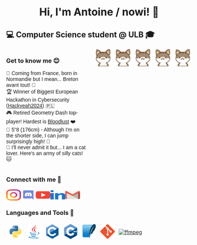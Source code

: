
<h1 align="center">Hi, I'm Antoine / nowi! 👋</h1>
<h2 align="left">💻 Computer Science student @ ULB 🎓</h2>


<!-- Know me! -->
<div style="display: flex; justify-content: space-between; align-items: flex-start;">
    <div style="flex: 1; padding-right: 20px;">
        <h3 align="left">Get to know me 😊</h3>
        <ul style="list-style-type: none; padding: 0; font-family: 'Arial', sans-serif;">
            <li>🥖 Coming from France, born in Normandie but I mean... Breton avant tout! 🧈</li> 
            <li>🏆 Winner of Biggest European Hackathon in Cybersecurity (<a href="https://hackyeah.pl/" target="_blank">Hackyeah2024</a>) 🇵🇱</li>
            <li>🎮 Retired Geometry Dash top-player! Hardest is <a href="https://www.youtube.com/watch?v=gSUTZV04t38" target="_blank">Bloodlust</a> ❤️</li>
            <li>📏 5"8 (176cm) - Although I'm on the shorter side, I can jump surprisingly high! 🦘</li> 
            <li>🧶 I'll never admit it but... I am a cat lover. Here's an army of silly cats! 🐱</li> 
        </ul>
    </div>
    <div style="flex: 0 0 auto;">
        <img src="./res/misc/cat.png" alt="kat" width="50"/>
        <img src="./res/misc/cat.png" alt="kat" width="50"/>
        <img src="./res/misc/cat.png" alt="kat" width="50"/>
        <img src="./res/misc/cat.png" alt="kat" width="50"/>
        <img src="./res/misc/cat.png" alt="kat" width="50"/>
    </div>
</div>


<!-- Contact -->
<h3 align="left">Connect with me 📧</h3>
<p align="left" style="display: flex; align-items: center;">
    <!-- Instagram -->
    <a href="https://www.instagram.com/zantoine._/" target="_blank">
        <img align="center" src="./res/icons/social/instagram.svg" alt="[instagram] zantoine._" height="30" width="40"/></a>
    <!-- Discord -->
    <a href="https://discord.com/users/zantoine_" target="_blank">
        <img align="center" src="./res/icons/social/discord.svg" alt="[discord] zantoine_" height="30" width="40"/></a>
    <!-- Youtube -->
    <a href="https://www.youtube.com/@znowi" target="_blank">
        <img align="center" src="./res/icons/social/youtube.svg" alt="[youtube] znowi" height="30" width="40"/></a>
    <!-- Linkedin -->
    <a href="https://www.linkedin.com/in/antoine-berthion/" target="_blank">
        <img align="center" src="./res/icons/social/linked-in.svg" alt="[linkedin] antoine_berthion" height="25" width="40"/></a>
    <!-- Gmail -->
    <a href="mailto:antoine.berthion@gmail.com" target="_blank">
        <img align="center" src="./res/icons/social/gmail.svg" alt="[mail] antoine.berthion@gmail.com" height="30" width="40"/></a>
</p>


<!-- Tools & Languages -->
<h3 align="left">Languages and Tools 🔧</h3>
<p align="left" style="display: flex; align-items: center; flex-wrap: wrap;">
    <!-- Python -->
    <a href="https://www.python.org/" target="_blank" style="margin: 5px;">
        <img src="./res/icons/language/python-original.svg" alt="Python" width="40" height="40" title="Python"/></a>
    <!-- Java -->
    <a href="https://www.java.com/" target="_blank" style="margin: 5px;">
        <img src="./res/icons/language/java-original.svg" alt="java" width="40" height="40" title="Java"/></a>
    <!-- C -->
    <a href="https://en.wikipedia.org/wiki/C_(programming_language)" target="_blank" style="margin: 5px;">
        <img src="./res/icons/language/c-original.svg" alt="c" width="40" height="40" title="C"/></a>
    <!-- C++ -->
    <a href="https://isocpp.org/" target="_blank" style="margin: 5px;">
        <img src="./res/icons/language/cplusplus-original.svg" alt="c++" width="40" height="40" title="C++"/></a>
    <!-- SQlite -->
    <a href="https://www.sqlite.org/" target="_blank" style="margin: 5px;">
        <img src="./res/icons/language/sqlite-original.svg" alt="sqlite" width="40" height="40" title="sqlite"/></a>
    <!-- Git -->
    <a href="https://git-scm.com/" target="_blank" style="margin: 5px;">
        <img src="./res/icons/language/git-original.svg" alt="git" width="40" height="40" title="git"/></a>
    <!-- FFMPEG -->
    <a href="https://www.ffmpeg.org/" target="_blank" style="margin: 5px;">
        <img src="./res/icons/language/ffmpeg-original.svg" alt="ffmpeg" width="40" height="40" title="ffmpeg"/></a>
</p>

